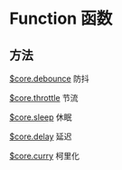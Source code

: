 # Function 函数

## 方法

[$core.debounce](https://github.com/qianduanka/core-js-pro/blob/main/markdown/function/debounce.md) 防抖

[$core.throttle](https://github.com/qianduanka/core-js-pro/blob/main/markdown/function/throttle.md) 节流

[$core.sleep](https://github.com/qianduanka/core-js-pro/blob/main/markdown/function/sleep.md) 休眠

[$core.delay](https://github.com/qianduanka/core-js-pro/blob/main/markdown/function/delay.md) 延迟

[$core.curry](https://github.com/qianduanka/core-js-pro/blob/main/markdown/function/curry.md) 柯里化

